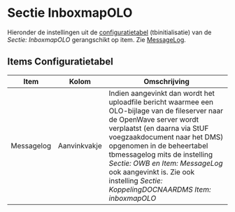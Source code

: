 # Sectie InboxmapOLO

Hieronder de instellingen uit de [configuratietabel](README.md) (tbinitialisatie) van de _Sectie: InboxmapOLO_ gerangschikt op item. Zie [MessageLog](../messagelog.md).

## Items Configuratietabel

| Item | Kolom | Omschrijving |
| ---------- | ------------ | -------------- |
| Messagelog | Aanvinkvakje | Indien aangevinkt dan wordt het uploadfile bericht waarmee een OLO-bijlage van de fileserver naar de OpenWave server wordt verplaatst (en daarna via StUF voegzaakdocument naar het DMS) opgenomen in de beheertabel tbmessagelog mits de instelling _Sectie: OWB en Item: MessageLog_ ook aangevinkt is. Zie ook instelling _Sectie: KoppelingDOCNAARDMS Item: inboxmapOLO_ |
